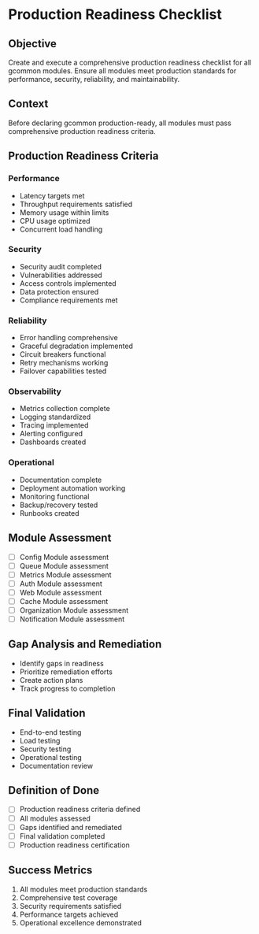 <!-- file: docs/production-readiness-checklist.md -->
<!-- version: 1.1.0 -->
<!-- guid: 9e45e00b-dcbc-4bdb-a25b-03b488a90446 -->

# Production Readiness Checklist

## Objective

Create and execute a comprehensive production readiness checklist for all gcommon modules. Ensure all modules meet production standards for performance, security, reliability, and maintainability.

## Context

Before declaring gcommon production-ready, all modules must pass comprehensive production readiness criteria.

## Production Readiness Criteria

### Performance

- Latency targets met
- Throughput requirements satisfied
- Memory usage within limits
- CPU usage optimized
- Concurrent load handling

### Security

- Security audit completed
- Vulnerabilities addressed
- Access controls implemented
- Data protection ensured
- Compliance requirements met

### Reliability

- Error handling comprehensive
- Graceful degradation implemented
- Circuit breakers functional
- Retry mechanisms working
- Failover capabilities tested

### Observability

- Metrics collection complete
- Logging standardized
- Tracing implemented
- Alerting configured
- Dashboards created

### Operational

- Documentation complete
- Deployment automation working
- Monitoring functional
- Backup/recovery tested
- Runbooks created

## Module Assessment

- [ ] Config Module assessment
- [ ] Queue Module assessment
- [ ] Metrics Module assessment
- [ ] Auth Module assessment
- [ ] Web Module assessment
- [ ] Cache Module assessment
- [ ] Organization Module assessment
- [ ] Notification Module assessment

## Gap Analysis and Remediation

- Identify gaps in readiness
- Prioritize remediation efforts
- Create action plans
- Track progress to completion

## Final Validation

- End-to-end testing
- Load testing
- Security testing
- Operational testing
- Documentation review

## Definition of Done

- [ ] Production readiness criteria defined
- [ ] All modules assessed
- [ ] Gaps identified and remediated
- [ ] Final validation completed
- [ ] Production readiness certification

## Success Metrics

1. All modules meet production standards
2. Comprehensive test coverage
3. Security requirements satisfied
4. Performance targets achieved
5. Operational excellence demonstrated
